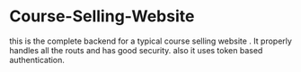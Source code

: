 # Course-Selling-Website
this is the complete backend for a typical course selling website . It properly handles all the routs and has good security.
also it uses token based authentication.
